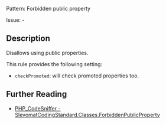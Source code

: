 Pattern: Forbidden public property

Issue: -

## Description

Disallows using public properties.

This rule provides the following setting:

* `checkPromoted`: will check promoted properties too.

## Further Reading

* [PHP_CodeSniffer - SlevomatCodingStandard.Classes.ForbiddenPublicProperty](https://github.com/slevomat/coding-standard/blob/master/doc/classes.md#slevomatcodingstandardclassesforbiddenpublicproperty)